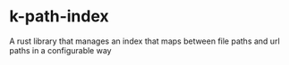 # k-path-index
A rust library that manages an index that maps between file paths and url paths in a configurable way
